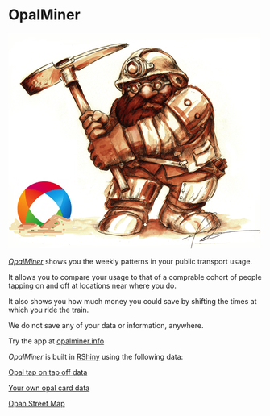 # OpalMiner

![OpalMiner](./www/miner.png)

[*OpalMiner*](https://opalminer.info) shows you the weekly patterns in your public transport usage.

It allows you to compare your usage to that of a comprable cohort of people tapping on and off at locations near where you do.

It also shows you how much money you could save by shifting the times at which you ride the train.

We do not save any of your data or information, anywhere.

Try the app at [opalminer.info](https://opalminer.info)

*OpalMiner* is built in [RShiny](https://shiny.rstudio.com/) using the following data:

[Opal tap on tap off data](https://opendata.transport.nsw.gov.au/dataset/opal-tap-on-and-tap-off)

[Your own opal card data](https://www.opal.com.au)

[Opan Street Map](https://www.openstreetmap.org/)
